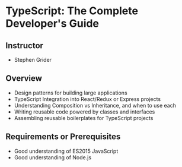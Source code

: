 # TypeScript: The Complete Developer's Guide

## Instructor

- Stephen Grider

## Overview

- Design patterns for building large applications
- TypeScript Integration into React/Redux or Express projects
- Understanding Composition vs Inheritance, and when to use each
- Writing reusable code powered by classes and interfaces
- Assembling reusable boilerplates for TypeScript projects

## Requirements or Prerequisites

- Good understanding of ES2015 JavaScript
- Good understanding of Node.js
